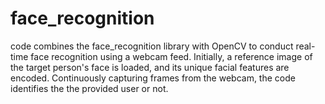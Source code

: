 # face_recognition
code combines the face_recognition library with OpenCV to conduct real-time face recognition using a webcam feed. Initially, a reference image of the target person's face is loaded, and its unique facial features are encoded. Continuously capturing frames from the webcam, the code identifies the the provided user or not.
